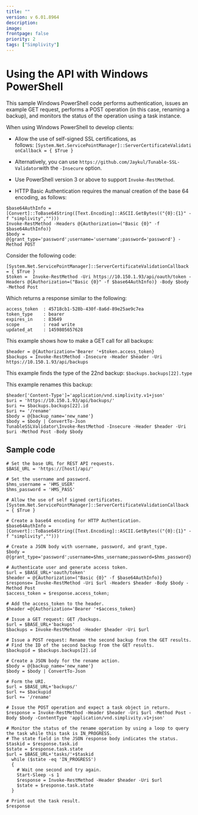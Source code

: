 ```yaml
---
title: ""
version: v 6.01.8964
description:
image: 
frontpage: false
priority: 2
tags: ["Simplivity"]
---
```


Using the API with Windows PowerShell
=====================================

This sample Windows PowerShell code performs authentication, issues an example GET request, performs a POST operation (in this case, renaming a backup), and monitors the status of the operation using a task instance.

When using Windows PowerShell to develop clients:

- Allow the use of self-signed SSL certifications, as follows: `[System.Net.ServicePointManager]::ServerCertificateValidationCallback = { $True }`

- Alternatively, you can use `https://github.com/Jaykul/Tunable-SSL-Validator`with the `-Insecure` option.

- Use PowerShell version 3 or above to support `Invoke-RestMethod`.

- HTTP Basic Authentication requires the manual creation of the base 64 encoding, as follows:

```
$base64AuthInfo = [Convert]::ToBase64String([Text.Encoding]::ASCII.GetBytes(("{0}:{1}" -f "simplivity","")))
Invoke-RestMethod -Headers @{Authorization=("Basic {0}" -f $base64AuthInfo)}
$body = @{grant_type='password';username='username';password='password'} -Method POST
```

Consider the following code:

```
[System.Net.ServicePointManager]::ServerCertificateValidationCallback = { $True }
$token =  Invoke-RestMethod -Uri https://10.150.1.93/api/oauth/token -Headers @{Authorization=("Basic {0}" -f $base64AuthInfo)} -Body $body -Method Post
```

Which returns a response similar to the following:

```
access_token  : 45718cb1-528b-430f-8a6d-89e25ae9c7ea
token_type    : bearer
expires_in    : 83649
scope         : read write
updated_at    : 1459805657628
```

This example shows how to make a GET call for all backups:

```
$header = @{Authorization='Bearer '+$token.access_token}
$backups = Invoke-RestMethod -Insecure -Header $header -Uri https://10.150.1.93/api/backups
```

This example finds the type of the 22nd backup: `$backups.backups[22].type`

This example renames this backup:

```
$header['Content-Type']='application/vnd.simplivity.v1+json'
$uri = 'https://10.150.1.93/api/backups/'
$uri += $backups.backups[22].id
$uri += '/rename'
$body = @{backup_name='new_name'}
$body = $body | ConvertTo-Json
TunableSSLValidator\Invoke-RestMethod -Insecure -Header $header -Uri $uri -Method Post -Body $body
```

Sample code
-----------

```
# Set the base URL for REST API requests.
$BASE_URL = 'https://[host]/api/'

# Set the username and password.
$hms_username = 'HMS_USER'
$hms_password = 'HMS_PASS'

# Allow the use of self signed certificates.
[System.Net.ServicePointManager]::ServerCertificateValidationCallback = { $True }

# Create a base64 encoding for HTTP Authentication.
$base64AuthInfo = [Convert]::ToBase64String([Text.Encoding]::ASCII.GetBytes(("{0}:{1}" -f "simplivity","")))

# Create a JSON body with username, password, and grant_type.
$body = @{grant_type='password';username=$hms_username;password=$hms_password}

# Authenticate user and generate access token.
$url = $BASE_URL+'oauth/token'
$header = @{Authorization=("Basic {0}" -f $base64AuthInfo)}
$response= Invoke-RestMethod -Uri $url -Headers $header -Body $body -Method Post
$access_token = $response.access_token;

# Add the access_token to the header.
$header =@{Authorization='Bearer '+$access_token}

# Issue a GET request: GET /backups.
$url = $BASE_URL+'backups'
$backups = Invoke-RestMethod -Header $header -Uri $url

# Issue a POST request: Rename the second backup from the GET results.
# Find the ID of the second backup from the GET results.
$backupid = $backups.backups[2].id

# Create a JSON body for the rename action.
$body = @{backup_name='new_name'}
$body = $body | ConvertTo-Json

# Form the URI.
$url = $BASE_URL+'backups/'
$url += $backupid
$url += '/rename'

# Issue the POST operation and expect a task object in return.
$response = Invoke-RestMethod -Header $header -Uri $url -Method Post -Body $body -ContentType 'application/vnd.simplivity.v1+json'

# Monitor the status of the rename operation by using a loop to query the task while this task is IN_PROGRESS.
# The state field in the JSON response body indicates the status.
$taskid = $response.task.id
$state = $response.task.state
$url = $BASE_URL+'tasks/'+$taskid
  while ($state -eq 'IN_PROGRESS')
  {
    # Wait one second and try again.
    Start-Sleep -s 1
    $response = Invoke-RestMethod -Header $header -Uri $url
    $state = $response.task.state
  }

# Print out the task result.
$response
```
